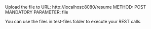 Upload the file to
URL: http://localhost:8080/resume
METHOD: POST
MANDATORY PARAMETER: file

You can use the files in test-files folder to execute your REST calls.